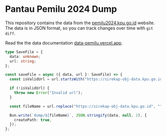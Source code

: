 # Pantau Pemilu 2024 Dump

This repository contains the data from the
[pemilu2024.kpu.go.id](https://pemilu2024.kpu.go.id) website. The data is in
JSON format, so you can track changes over time with `git diff`.

Read the the data documentation
[data-pemilu.vercel.app](https://data-pemilu.vercel.app/).

```typescript copy
type SaveFile = {
  data: unknown;
  url: string;
};

const saveFile = async ({ data, url }: SaveFile) => {
  const isValidUrl = url.startsWith("https://sirekap-obj-data.kpu.go.id");

  if (!isValidUrl) {
    throw new Error("Invalid url");
  }

  const fileName = url.replace("https://sirekap-obj-data.kpu.go.id", "");

  Bun.write(`dump/${fileName}`, JSON.stringify(data, null, 2), {
    createPath: true,
  });
};
```
